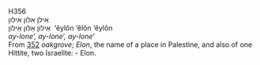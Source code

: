 H356  
אילן אלון אילון  
אֵילוֹן אֵלוֹן אֵילוֹן ‎ ‘êylôn ‘êlôn ‘êylôn  
*ay-lone‘,* *ay-lone‘,* *ay-lone‘*  
From [352](h0352) *oakgrove*; *Elon*, the name of a place in Palestine,
and also of one Hittite, two Israelite: - Elon.  
